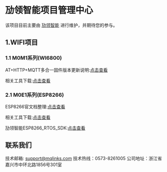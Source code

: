 # 劢领智能项目管理中心

该项目目前主要由 [劢领智能](https://www.mqlinks.com) 进行维护，并期待您的参与。

## 1.WIFI项目

### 1.1 M0M1系列(WI6800)

AT+HTTP+MQTT多合一固件版本更新说明:[点击查看](/WIFI/M0M1_WI6800/AT/README.md)

相关工具下载:[点击查看](/WIFI/M0M1_WI6800/tools)

### 2.1 M0E1系列(ESP8266)

ESP8266官文档整理:[点击查看](/WIFI/M0E1_ESP8266/doc)

相关工具下载:[点击查看](/WIFI/M0E1_ESP8266/tools)

劢领智能ESP8266_RTOS_SDK:[点击查看](https://github.com/mqlinks/MYLINKS_ESP8266_RTOS_SDK-2.0.0)

## 联系我们

技术邮箱: support@mqlinks.com
技术热线：0573-8261005
公司地址：浙江省嘉兴市中环北路1856号301室
